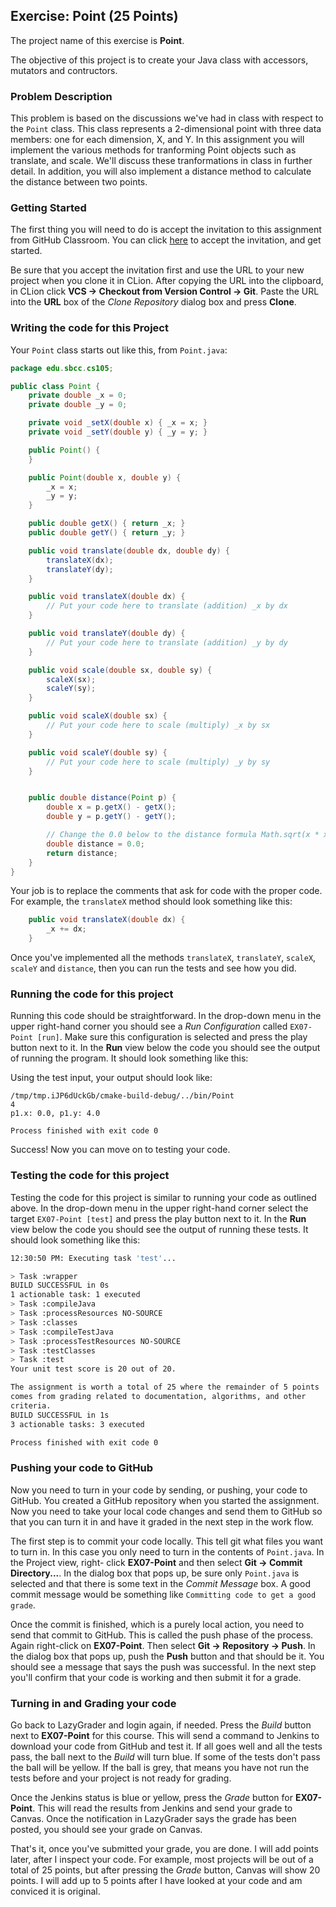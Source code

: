 ## Exercise: Point (25 Points)

The project name of this exercise is **Point**.

The objective of this project is to create your Java class with accessors, mutators and contructors.

### Problem Description

This problem is based on the discussions we've had in class with respect to the `Point`
class. This class represents a 2-dimensional point with three data members: one 
for each dimension, X, and Y. In this assignment you will implement the various 
methods for tranforming Point objects such as translate, and scale. We'll 
discuss these tranformations in class in further detail. In addition, you will also
implement a distance method to calculate the distance between two points.

### Getting Started

The first thing you will need to do is accept the invitation to this 
assignment from GitHub Classroom. You can click 
[here](https://classroom.github.com/a/1Wlg2Zgw) to accept the 
invitation, and get started.

Be sure that you accept the invitation first and use the URL to your new project when you clone it in CLion. After copying
the URL into the clipboard, in CLion click **VCS -> Checkout from Version Control -> Git**. Paste the URL into the **URL** box of the _Clone Repository_ dialog box and press **Clone**.

### Writing the code for this Project
Your `Point` class starts out like this, from `Point.java`:

```java
package edu.sbcc.cs105;

public class Point {
	private double _x = 0;
	private double _y = 0;

	private void _setX(double x) { _x = x; }
	private void _setY(double y) { _y = y; }

	public Point() {
	}

	public Point(double x, double y) {
		_x = x;
		_y = y;
	}

	public double getX() { return _x; }
	public double getY() { return _y; }

	public void translate(double dx, double dy) {
		translateX(dx);
		translateY(dy);
	}

	public void translateX(double dx) {
		// Put your code here to translate (addition) _x by dx
	}

	public void translateY(double dy) {
		// Put your code here to translate (addition) _y by dy
	}

	public void scale(double sx, double sy) {
		scaleX(sx);
		scaleY(sy);
	}

	public void scaleX(double sx) {
		// Put your code here to scale (multiply) _x by sx
	}

	public void scaleY(double sy) {
		// Put your code here to scale (multiply) _y by sy
	}


	public double distance(Point p) {
		double x = p.getX() - getX();
		double y = p.getY() - getY();

		// Change the 0.0 below to the distance formula Math.sqrt(x * x + y * y)
		double distance = 0.0;
		return distance;
	}
}
```

Your job is to replace the comments that ask for code with the proper code. For example, the
`translateX` method should look something like this:

```java
    public void translateX(double dx) {
        _x += dx;
    }
```

Once you've implemented all the methods `translateX`, `translateY`, `scaleX`, `scaleY` and 
`distance`, then you can run the tests and see how you did.

### Running the code for this project

Running this code should be straightforward. In the drop-down 
menu in the upper right-hand corner you should see a *Run
Configuration* called `EX07-Point [run]`. Make sure this 
configuration is selected and press the play button next to it.
In the **Run** view below the code you should see the output 
of running the program. It should look something like this:

Using the test input, your output should look like:

```
/tmp/tmp.iJP6dUckGb/cmake-build-debug/../bin/Point
4
p1.x: 0.0, p1.y: 4.0

Process finished with exit code 0
```

Success! Now you can move on to testing your code.

### Testing the code for this project

Testing the code for this project is similar to running your code
as outlined above. In the drop-down menu in the upper right-hand
corner select the target `EX07-Point [test]` and press the 
play button next to it. In the **Run** view below the code you should
see the output of running these tests. It should look something
like this:

```bash
12:30:50 PM: Executing task 'test'...

> Task :wrapper
BUILD SUCCESSFUL in 0s
1 actionable task: 1 executed
> Task :compileJava
> Task :processResources NO-SOURCE
> Task :classes
> Task :compileTestJava
> Task :processTestResources NO-SOURCE
> Task :testClasses
> Task :test
Your unit test score is 20 out of 20.

The assignment is worth a total of 25 where the remainder of 5 points
comes from grading related to documentation, algorithms, and other
criteria.
BUILD SUCCESSFUL in 1s
3 actionable tasks: 3 executed

Process finished with exit code 0
```

### Pushing your code to GitHub

Now you need to turn in your code by sending, or pushing, your code to GitHub. You created a 
GitHub repository when you started the assignment. Now you need to take your local code changes
and send them to GitHub so that you can turn it in and have it graded in the next step in the
work flow.

The first step is to commit your code locally. This tell git what files you want to turn in. In 
this case you only need to turn in the contents of `Point.java`. In the Project view, right-
click **EX07-Point** and then select **Git -> Commit Directory...**. In the dialog box that
pops up, be sure only `Point.java` is selected and that there is some text in the _Commit 
Message_ box. A good commit message would be something like `Committing code to get a good grade`.

Once the commit is finished, which is a purely local action, you need to send that commit to 
GitHub. This is called the push phase of the process. Again right-click on **EX07-Point**.
Then select **Git -> Repository -> Push**. In the dialog box that pops up, push the **Push** button
and that should be it. You should see a message that says the push was successful. In the next
step you'll confirm that your code is working and then submit it for a grade.

### Turning in and Grading your code

Go back to LazyGrader and login again, if needed. Press the _Build_ button next to 
**EX07-Point** for this course. This will send a command to Jenkins to download your code
from GitHub and test it. If all goes well and all the tests pass, the ball next to the _Build_
will turn blue. If some of the tests don't pass the ball will be yellow. If the ball is grey,
that means you have not run the tests before and your project is not ready for grading.

Once the Jenkins status is blue or yellow, press the _Grade_ button for **EX07-Point**.
This will read the results from Jenkins and send your grade to Canvas. Once the notification in 
LazyGrader says the grade has been posted, you should see your grade on Canvas.

That's it, once you've submitted your grade, you are done. I will add points later, after I
inspect your code. For example, most projects will be out of a total of 25 points, but after 
pressing the _Grade_ button, Canvas will show 20 points. I will add up to 5 points after I have
looked at your code and am conviced it is original.
